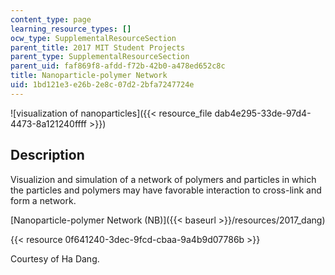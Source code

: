 ```yaml
---
content_type: page
learning_resource_types: []
ocw_type: SupplementalResourceSection
parent_title: 2017 MIT Student Projects
parent_type: SupplementalResourceSection
parent_uid: faf869f8-afdd-f72b-42b0-a478ed652c8c
title: Nanoparticle-polymer Network
uid: 1bd121e3-e26b-2e8c-07d2-2bfa7247724e
---
```


![visualization of nanoparticles]({{< resource_file dab4e295-33de-97d4-4473-8a121240ffff >}})

Description
-----------

Visualizion and simulation of a network of polymers and particles in which the particles and polymers may have favorable interaction to cross-link and form a network.

[Nanoparticle-polymer Network (NB)]({{< baseurl >}}/resources/2017_dang)

{{< resource 0f641240-3dec-9fcd-cbaa-9a4b9d07786b >}}

Courtesy of Ha Dang.